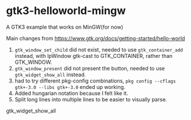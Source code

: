 # gtk3-helloworld-mingw
A GTK3 example that works on MinGW(for now)

Main changes from https://www.gtk.org/docs/getting-started/hello-world

1. `gtk_window_set_child` did not exist, needed to use `gtk_container_add` instead, with lpWindow gtk-cast to GTK_CONTAINER, rather than GTK_WINDOW.
2. `gtk_window_present` did not present the button, needed to use `gtk_widget_show_all` instead.
3. had to try different pkg-config combinations, `pkg config --cflags gtk+-3.0 --libs gtk+-3.0` ended up working.
4. Added hungarian notation because I felt like it.
5. Split long lines into multiple lines to be easier to visually parse.


gtk_widget_show_all
